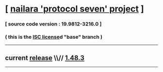 
# [ [nailara 'protocol seven' project](http://src.nailara.net/) ]

### [ source code version : 19.9812-3216.0 ]

### ( this is the [ISC license](license)d "base" branch )
---
## current [release](https://github.com/anotherlink/nailara/releases) \\\\// [1.48.3](https://github.com/anotherlink/nailara/releases/tag/1.48.3)
---
